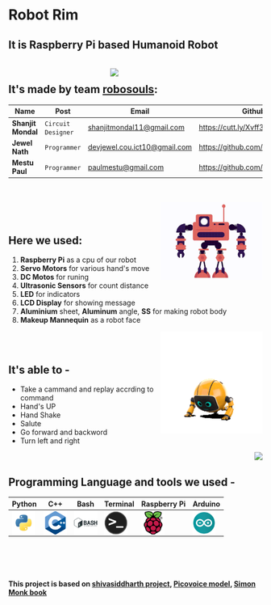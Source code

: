 
# Robot Rim

## **It is Raspberry Pi based Humanoid Robot**
<br />

<!--lint ignore double-link-->
<img src="https://i.imgur.com/qI1Jfyl.gif" align="right" width="60%" />

## It's made by team [robosouls](https://www.facebook.com/robosouls):

| Name               | Post               | Email                         |  Github                        | Facebook                                  | 
| ------------------ | ---------          | ----------------------------- |------------------------------- | ----------------------------------------- |
| **Shanjit Mondal** | `Circuit Designer` | shanjitmondal11@gmail.com       | https://cutt.ly/Xvff3kF        | https://www.facebook.com/shanjit.mondol.50|
| **Jewel Nath**     | `Programmer`       | devjewel.cou.ict10@gmail.com  | https://github.com/DevJewel143 | https://www.facebook.com/dev.jewel.5/     |
| **Mestu Paul**     | `Programmer`       |paulmestu@gmail.com            | https://github.com/Mestu-Paul  | https://www.facebook.com/mestu.paul.812   |

<br />
<br />

<!--lint ignore double-link-->
<img src="gif/robothand.gif" align="right" width="40%" />

<br/>
<br/>

## Here we used:
1. **Raspberry Pi** as a cpu of our robot
2. **Servo Motors** for various hand's move
3. **DC Motos** for runing
4. **Ultrasonic Sensors** for count distance
5. **LED** for indicators
6. **LCD Display** for showing message
7. **Aluminium** sheet, **Aluminum** angle, **SS** for making robot body
8. **Makeup Mannequin** as a robot face

<!--lint ignore double-link-->
<img src="gif/pushup.gif" align="right" width="40%" />

<br />
<br />

## It's able to -
* Take a cammand and replay accrding to command
* Hand's UP
* Hand Shake
* Salute
* Go forward and backword
* Turn left and right
<!--lint ignore double-link-->
<img align="right" src="https://i.imgur.com/BzOnbkS.gif" />


<br />

## Programming Language and tools we used - 
| Python | C++ |  Bash | Terminal | Raspberry Pi |  Arduino |
| ------ | ----| ------| -------- | ------------ | --------- |
|<img align="left"  width="46px" src="https://raw.githubusercontent.com/github/explore/80688e429a7d4ef2fca1e82350fe8e3517d3494d/topics/python/python.png" />|<img align="left"  width="46px" src="https://raw.githubusercontent.com/github/explore/80688e429a7d4ef2fca1e82350fe8e3517d3494d/topics/cpp/cpp.png" />|<img align="left"  width="46px" src="https://raw.githubusercontent.com/github/explore/80688e429a7d4ef2fca1e82350fe8e3517d3494d/topics/bash/bash.png" />|<img align="left"  width="46px" src="https://raw.githubusercontent.com/github/explore/80688e429a7d4ef2fca1e82350fe8e3517d3494d/topics/terminal/terminal.png" />|<img align="left"  width="46px" src="https://raw.githubusercontent.com/github/explore/80688e429a7d4ef2fca1e82350fe8e3517d3494d/topics/raspberry-pi/raspberry-pi.png" />|<img align="left"  width="46px" src="https://raw.githubusercontent.com/github/explore/80688e429a7d4ef2fca1e82350fe8e3517d3494d/topics/arduino/arduino.png" />|

<br />
<br />
<br />

#### This project is based on  [shivasiddharth project](https://github.com/shivasiddharth), [Picovoice model](https://github.com/Picovoice/porcupine), [Simon Monk book](https://github.com/simonmonk) 



